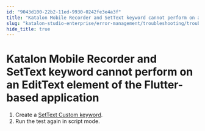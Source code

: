 ```yaml
---
id: "9043d100-22b2-11ed-9930-0242fe3e4a3f"
title: "Katalon Mobile Recorder and SetText keyword cannot perform on an EditText element of the Flutter-based application"
slug: "katalon-studio-enterprise/error-management/troubleshooting/troubleshoot-mobile-automated-testing/katalon-mobile-recorder-and-settext-keyword-cannot-perform-on-an-edittext-element-of-the-flutter-based-application"
hide_title: true
---
```


# <a id="troubleshooting-1747" class="anchor_top_offset"/><a id="ariaid-title1" class="anchor_top_offset"/>Katalon Mobile Recorder and SetText keyword cannot perform on an EditText element of the Flutter-based application

<div xmlns="http://www.w3.org/1999/xhtml" className="bodydiv troubleSolution"><section className="section remedy"><ol className="ol steps"><li className="li step"><span className="ph cmd">Create a <a className="xref" href="/docs/legacy/katalon-studio-enterprise/extend-katalon-studio/custom-keywords/flutter-based-application-testing-with-custom-settext-keyword">SetText Custom keyword</a>.</span></li><li className="li step"><span className="ph cmd">Run the test again in script mode.</span></li></ol></section></div>
